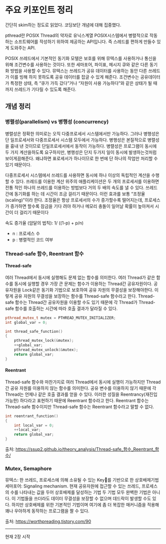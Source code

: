 # 주요 키포인트 정리

간단히 skim하는 정도로 읽었다. 코딩보단 개념에 대해 집중했다.

pthread란 POSIX Thread의 약자로 유닉스계열 POSIX시스템에서 병렬적으로 작동하는 소프트웨어를 작성하기 위하여 제공하는 API입니다. 즉 스레드를 편하게 만들수 있게 도와주는 API.

POSIX 쓰레드에서 기본적인 동기화 모텔은 보호를 위해 뮤텍스를 사용하거나 통신을 위해 조건변수를 사용하는 것이다. 또한 세마포어, 파이표, 메시지 큐와 같은 다른 동기화 방법을 사용할 수 있다. 뮤텍스는 쓰레드가 공유 데이터를 사용하는 동안 다른 쓰레드가 이를 빙해 하지 못하도록 공유 데이터를 잡글 수 있게 해준다. 조건변수는 공유데이터가 특정한 상태, 측 “큐가 가득 갔다”거나 “자원이 사용 가능하다”와 같은 상태가 될 때까지 쓰레드가 기다릴 수 있도록 해준다.

## 개념 정리

### 병렬성(parallelism) vs 병행성 (concurrency)

병렬성은 정확한 의미로는 오직 다중프로세서 시스템에서만 가능하다. 그러나 병행성은 단 일프로세서와 다중프로세서 시스템 모두에서 가능하다.
병행성은 본질적으로 병렬성을 흉내 낸 것이므로 단일프로세서에서 동작이 가능하다. 병렬성은 프로그램이 동시에 두 가지 계산을하도록 요구하지만, 병행성은 단지 두가지 일이 동시에 발생하는것처럼 보이게끔해준다.
왜냐하면 표로세서가 하나이므로 한 번에 단 하나의 작업만 처리할 수 있기 때문이다.

다중프로세서 시스템에서 쓰레드를 사용하면 동시에 하나 이상의 독립적인 계산을 수행할 수 있다. 쓰레드를 이용한 계산 위주의 애플리케이션은 두 개의 프로세서를 이용하면 전통 적인 하나의 쓰레드를 이용하는 방법보다 거의 두 배의 속도를 낼 수 있다. 쓰레드 간에 동기화를 하는 데 시간이 조금 걸리기 때문이다. 이런 효과를 보통 “조정율(scaling)"이라 한다.
조정율은 항상 프로세서의 수가 증가할수록 떨어지는데, 프로세스가 증가하면 할수록 잠금을 기다 려야 하거나 메모리 충돌이 일어날 확률이 높아져서 시간이 더 걸리기 때문이다

속도 증가율 (암달의 법칙): 1/ ((1-p) + p/n)

- n : 프로세스 수
- p : 병렬적인 코드 여부

### Thread-safe 함수, Reentrant 함수

#### Thread-safe

여러 Thread에서 동시에 실행해도 문제 없는 함수를 의미한다. 여러 Thread가 같은 함수를 동시에 실행할 경우 가장 큰 문제는 함수가 이용하는 Thread간 공유자원이다. 공유자원을 Lock같은 동기화 기법으로 보호하여 공유 자원의 무결성을 보장해야한다. 이렇게 공유 자원의 무결성을 보장하는 함수를 Thread-safe 함수라고 한다. Thread-safe 함수는 Thread간 공유자원을 이용할 수도 있기 때문에 각 Thread가 Thread-safe 함수를 호출하는 시간에 따라 호출 결과가 달라질 수 있다.

```c++
pthread_mutex_t mutex = PTHREAD_MUTEX_INITIALIZER;
int global_var = 0;

int thread_safe_function()
{
    pthread_mutex_lock(&mutex);
    ++global_var;
    pthread_mutex_unlock(&mutex);
    return global_var;
}
```

#### Reentrant

Thread-safe 함수와 마찬가지로 여러 Thread에서 동시에 실행이 가능하지만 Thread간 공유 자원를 이용하지 않는 함수를 의미한다. 공유 변수를 이용하지 않기 때문에 각 Thread는 언제나 같은 호출 결과를 얻을 수 있다. 이러한 성질을 Reentrancy(재진입 가능한) 하다라고 표현하기 때문에 Reentrant 함수라고 한다. Reentrant 함수는 Thread-safe 함수이지만 Thread-safe 함수는 Reentrant 함수라고 말할 수 없다.

```c++
int reentrant_function()
{
    int local_var = 0;
    ++local_var;
    return global_var;
}
```

출처: https://ssup2.github.io/theory_analysis/Thread-safe_함수_Reentrant_함수/

### Mutex, Semaphore

뮤텍스: 한 쓰레드, 프로세스에 의해 소유될 수 있는 Key🔑를 기반으로 한 상호배제기법
세마포어: Signaling mechanism. 현재 공유자원에 접근할 수 있는 쓰레드, 프로세스의 수를 나타내는 값을 두어 상호배제를 달성하는 기법
두 기법 모두 완벽한 기법은 아니다. 이 기법들을 쓰더라도 데이터 무결성을 보장할 수 없으며 데드락이 발생할 수도 있다. 하지만 상호배제를 위한 기본적인 기법이며 여기에 좀 더 복잡한 매커니즘을 적용해 꽤나 우아하게 동작하는 프로그램을 짤 수 있다.

출처: https://worthpreading.tistory.com/90



______

현재 2장 시작